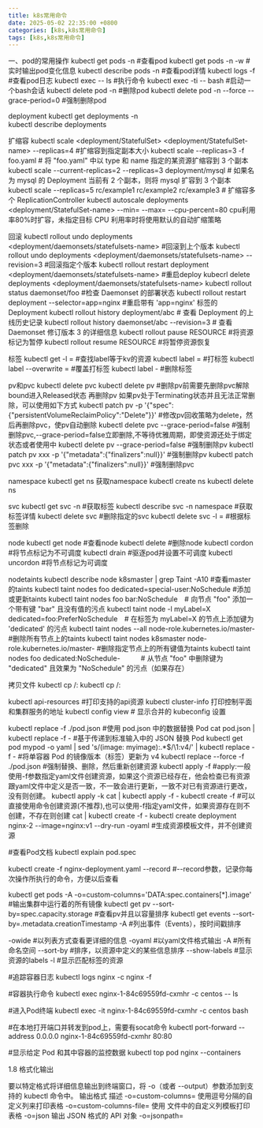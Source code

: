 ```yaml
---
title: k8s常用命令
date: 2025-05-02 22:35:00 +0800
categories: [k8s,k8s常用命令]
tags: [k8s,k8s常用命令]
---
```


一、pod的常用操作
kubectl get pods -n <name-space>                                            #查看pod
kubectl get pods -n <name-space> -w                                         #实时输出pod变化信息
kubectl describe pods <your-pod-name> -n <name-space>                       #查看pod详情
kubectl logs -f <your-pod-name>                                             #查看pod日志
kubectl exec <your-pod-name> -- ls                                          #执行命令
kubectl exec -ti <your-pod-name> -- bash                                    #启动一个bash会话
kubectl delete pod <your-pod-name> -n <name-space>                          #删除pod
kubectl delete pod <your-pod-name> -n <name-space> --force --grace-period=0 #强制删除pod

deployment
kubectl get deployments -n <name-space>  
kubectl describe deployments <deployment-name> 

扩缩容
kubectl scale <deployment/StatefulSet> <deployment/StatefulSet-name>  --replicas=4 #扩缩容到指定副本大小
kubectl scale --replicas=3 -f foo.yaml # 将 "foo.yaml" 中以 type 和 name 指定的某资源扩缩容到 3 个副本
kubectl scale --current-replicas=2 --replicas=3 deployment/mysql # 如果名为 mysql 的 Deployment 当前有 2 个副本，则将 mysql 扩容到 3 个副本
kubectl scale --replicas=5 rc/example1 rc/example2 rc/example3 # 扩缩容多个 ReplicationController
kubectl autoscale deployments <deployment/StatefulSet-name> --min=<MINPODS> --max=<MAXPODS> --cpu-percent=80 cpu利用率80%时扩容，未指定目标 CPU 利用率时将使用默认的自动扩缩策略
 
回滚
kubectl rollout undo deployments <deployment/daemonsets/statefulsets-name> #回滚到上个版本
kubectl rollout undo deployments <deployment/daemonsets/statefulsets-name> --revision=3 #回滚指定个版本
kubectl rollout restart deployment <deployment/daemonsets/statefulsets-name> #重启deploy
kubecrl delete deployments <deployment/daemonsets/statefulsets-name> 
kubectl rollout status daemonset/foo   #检查 Daemonset 的部署状态
kubectl rollout restart deployment --selector=app=nginx #重启带有 'app=nginx' 标签的 Deployment
kubectl rollout history deployment/abc # 查看 Deployment 的上线历史记录
kubectl rollout history daemonset/abc --revision=3 # 查看 Daemonset 修订版本 3 的详细信息
kubectl rollout pause RESOURCE   #将资源标记为暂停
kubectl rollout resume RESOURCE  #将暂停资源恢复

标签
kubectl get <resourcetype> -l <key>=<value>         #查找label等于kv的资源
kubectl label  <resourcetype> <resource> <key>=<value> #打标签
kubectl label --overwrite <resourcetype> <resource> <key>=<value> #覆盖打标签
kubectl label <resourcetype> <resource> <key>-                #删除标签

pv和pvc
kubectl delete pvc <pvc-name>
kubectl delete pv <pv-name>    #删除pv前需要先删除pvc解除bound进入Released状态 再删除pv
如果pv处于Terminating状态并且无法正常删除，可以使用如下方式
kubectl patch pv <pv-name> -p '{"spec":{"persistentVolumeReclaimPolicy":"Delete"}}' #修改pv回收策略为delete，然后再删除pvc，使pv自动删除
kubectl delete pvc <pvc-name> --grace-period=false  #强制删除pvc,--grace-period=false立即删除,不等待优雅周期，即使资源还处于绑定状态或者使用中
kubectl delete pv <pv-name> --grace-period=false    #强制删除pv
kubectl patch pv xxx -p '{"metadata":{"finalizers":null}}'                  #强制删除pv
kubectl patch pvc xxx -p '{"metadata":{"finalizers":null}}'                 #强制删除pvc

namespace
kubectl get ns 获取namespace
kubectl create ns <namespace> 
kubectl delete ns <namespace> 

svc
kubectl get svc -n <name-space>                                  #获取标签
kubectl describe svc <svcname> -n namespace      #获取标签详情
kubectl delete svc <svcname>                     #删除指定的svc
kubectl delete svc -l  <key>=<value>   #根据标签删除

node
kubectl get node                                                            #查看node
kubectl delete <nodename>                                  #删除node
kubectl cordon <nodename>   #将节点标记为不可调度
kubectl drain <nodename>    #驱逐pod并设置不可调度
kubectl uncordon <nodename>   #将节点标记为可调度

nodetaints
kubectl describe node k8smaster | grep Taint -A10 #查看master的taints
kubectl taint nodes foo dedicated=special-user:NoSchedule  #添加或更新taints
kubectl taint nodes foo bar:NoSchedule　# 向节点 "foo" 添加一个带有键 "bar" 且没有值的污点
kubectl taint node -l myLabel=X  dedicated=foo:PreferNoSchedule　# 在标签为 myLabel=X 的节点上添加键为 'dedicated' 的污点
kubectl taint nodes --all node-role.kubernetes.io/master- #删除所有节点上的taints
kubectl taint nodes k8smaster node-role.kubernetes.io/master- #删除指定节点上的所有键值为taints
kubectl taint nodes foo dedicated:NoSchedule-　　　# 从节点 "foo" 中删除键为 "dedicated" 且效果为 "NoSchedule" 的污点（如果存在）


拷贝文件
kubectl cp <namespace>/<pod>:<filename> <filename>
kubectl cp <filename> <namespace>/<pod>:<filename>


kubectl api-resources #打印支持的api资源
kubectl cluster-info 打印控制平面和集群服务的地址
kubectl config view  # 显示合并的 kubeconfig 设置


kubectl replace -f ./pod.json #使用 pod.json 中的数据替换 Pod
cat pod.json | kubectl replace -f - #基于传递到标准输入中的 JSON 替换 Pod
kubectl get pod mypod -o yaml | sed 's/\(image: myimage\):.*$/\1:v4/' | kubectl replace -f - #将单容器 Pod 的镜像版本（标签）更新为 v4
kubectl replace --force -f ./pod.json #强制替换、删除，然后重新创建资源
kubectl apply -f <filename> #apply:一般使用-f参数指定yaml文件创建资源，如果这个资源已经存在，他会检查已有资源跟yaml文件中定义是否一致，不一致会进行更新，一致不对已有资源进行更改，没有则创建。 
kubectl apply -k <dirname>
cat <filename> | kubectl apply -f -
kubectl create -f <filename> #可以直接使用命令创建资源(不推荐),也可以使用-f指定yaml文件，如果资源存在则不创建，不存在则创建
cat <filename> | kubectl create -f -
kubectl create deployment nginx-2 --image=nginx:v1 --dry-run -oyaml #生成资源模板文件，并不创建资源



#查看Pod文档
kubectl explain pod.spec

kubectl create -f nginx-deployment.yaml --record #--record参数，记录你每次操作所执行的命令，方便以后查看

kubectl get pods -A -o=custom-columns='DATA:spec.containers[*].image' #输出集群中运行着的所有镜像
kubectl get pv --sort-by=spec.capacity.storage #查看pv并且以容量排序
kubectl get events --sort-by=.metadata.creationTimestamp -A #列出事件（Events），按时间戳排序

-owide  #以列表方式查看更详细的信息
-oyaml  #以yaml文件格式输出
-A      #所有命名空间
--sort-by  #排序，以资源中定义的某些信息排序
--show-labels #显示资源的labels
-l          #显示匹配标签的资源

#追踪容器日志
kubectl logs nginx -c nginx  -f

#容器执行命令
kubectl exec nginx-1-84c69559fd-cxmhr -c centos -- ls

#进入Pod终端
kubectl exec -it nginx-1-84c69559fd-cxmhr -c centos bash

#在本地打开端口并转发到pod上，需要有socat命令
kubectl port-forward --address 0.0.0.0 nginx-1-84c69559fd-cxmhr 80:80

#显示给定 Pod 和其中容器的监控数据
kubectl top pod nginx --containers

1.8 格式化输出

要以特定格式将详细信息输出到终端窗口，将 -o（或者 --output）参数添加到支持的 kubectl 命令中。
输出格式	描述
-o=custom-columns=<spec>	使用逗号分隔的自定义列来打印表格
-o=custom-columns-file=<filename>	使用<filename> 文件中的自定义列模板打印表格
-o=json	输出 JSON 格式的 API 对象
-o=jsonpath=<template>	打印 jsonpath表达式中定义的字段
-o=jsonpath-file=<filename>	打印在<filename> 文件中定义的 jsonpath 表达式所指定的字段。
-o=name	仅打印资源名称而不打印其他内容
-o=wide	以纯文本格式输出额外信息，对于 Pod 来说，输出中包含了节点名称
-o=yaml	输出 YAML 格式的 API 对象

